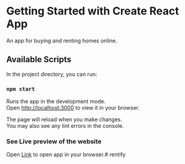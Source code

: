 # Getting Started with Create React App

An app for buying and renting homes online.

## Available Scripts

In the project directory, you can run:

### `npm start`

Runs the app in the development mode.\
Open [http://localhost:3000](http://localhost:3000) to view it in your browser.

The page will reload when you make changes.\
You may also see any lint errors in the console.

### See Live preview of the website

Open [Link](https://house-baazar-app.vercel.app/) to open app in your browser.#   r e n t i f y  
 